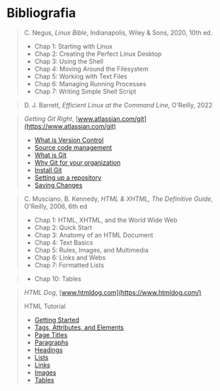 # Bibliografia

> C. Negus, _Linux Bible_, Indianapolis, Wiley &amp; Sons, 2020, 10th ed.
>
> - Chap 1: Starting with Linux
> - Chap 2: Creating the Perfect Linux Desktop
> - Chap 3: Using the Shell
> - Chap 4: Moving Around the Filesystem
> - Chap 5: Working with Text Files
> - Chap 6: Managing Running Processes
> - Chap 7: Writing Simple Shell Script

> D. J. Barrett, _Efficient Linux at the Command Line_, O'Reilly, 2022

> _Getting Git Right_, [www.atlassian.com/git](https://www.atlassian.com/git)
>
> - [What is Version Control](https://www.atlassian.com/git/tutorials/what-is-version-control)
> - [Source code management](https://www.atlassian.com/git/tutorials/source-code-management)
> - [What is Git](https://www.atlassian.com/git/tutorials/what-is-git)
> - [Why Git for your organization](https://www.atlassian.com/git/tutorials/why-git)
> - [Install Git](https://www.atlassian.com/git/tutorials/install-git)
> - [Setting up a repository](https://www.atlassian.com/git/tutorials/setting-up-a-repository)
> - [Saving Changes](https://www.atlassian.com/git/tutorials/saving-changes)

> C. Musciano, B. Kennedy, _HTML & XHTML, The Definitive Guide_, O'Reilly, 2006, 6th ed
>
> - Chap 1: HTML, XHTML, and the World Wide Web
> - Chap 2: Quick Start
> - Chap 3: Anatomy of an HTML Document
> - Chap 4: Text Basics
> - Chap 5: Rules, Images, and Multimedia
> - Chap 6: Links and Webs
> - Chap 7: Formatted Lists
<!-- > - Chap 8: Cascading Style Sheets --> 
<!-- > - Chap 9: Forms --> 
> - Chap 10: Tables 

> _HTML Dog_, [www.htmldog.com](https://www.htmldog.com/)
>
> HTML Tutorial
>
> - [Getting Started](https://www.htmldog.com/guides/html/beginner/gettingstarted/)
> - [Tags, Attributes, and Elements](https://www.htmldog.com/guides/html/beginner/tags/)
> - [Page Titles](https://www.htmldog.com/guides/html/beginner/titles/)
> - [Paragraphs](https://www.htmldog.com/guides/html/beginner/paragraphs/)
> - [Headings](https://www.htmldog.com/guides/html/beginner/headings/)
> - [Lists](https://www.htmldog.com/guides/html/beginner/lists/)
> - [Links](https://www.htmldog.com/guides/html/beginner/links/)
> - [Images](https://www.htmldog.com/guides/html/beginner/images/)
> - [Tables](https://www.htmldog.com/guides/html/beginner/tables/)
